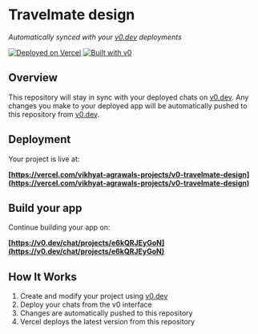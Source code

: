 # Travelmate design

*Automatically synced with your [v0.dev](https://v0.dev) deployments*

[![Deployed on Vercel](https://img.shields.io/badge/Deployed%20on-Vercel-black?style=for-the-badge&logo=vercel)](https://vercel.com/vikhyat-agrawals-projects/v0-travelmate-design)
[![Built with v0](https://img.shields.io/badge/Built%20with-v0.dev-black?style=for-the-badge)](https://v0.dev/chat/projects/e6kQRJEyGoN)

## Overview

This repository will stay in sync with your deployed chats on [v0.dev](https://v0.dev).
Any changes you make to your deployed app will be automatically pushed to this repository from [v0.dev](https://v0.dev).

## Deployment

Your project is live at:

**[https://vercel.com/vikhyat-agrawals-projects/v0-travelmate-design](https://vercel.com/vikhyat-agrawals-projects/v0-travelmate-design)**

## Build your app

Continue building your app on:

**[https://v0.dev/chat/projects/e6kQRJEyGoN](https://v0.dev/chat/projects/e6kQRJEyGoN)**

## How It Works

1. Create and modify your project using [v0.dev](https://v0.dev)
2. Deploy your chats from the v0 interface
3. Changes are automatically pushed to this repository
4. Vercel deploys the latest version from this repository